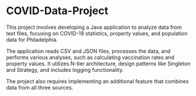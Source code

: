 # COVID-Data-Project
This project involves developing a Java application to analyze data from text files, focusing on COVID-19 statistics, property values, and population data for Philadelphia. 

The application reads CSV and JSON files, processes the data, and performs various analyses, such as calculating vaccination rates and property values. It utilizes N-tier architecture, design patterns like Singleton and Strategy, and includes logging functionality. 

The project also requires implementing an additional feature that combines data from all three sources.
